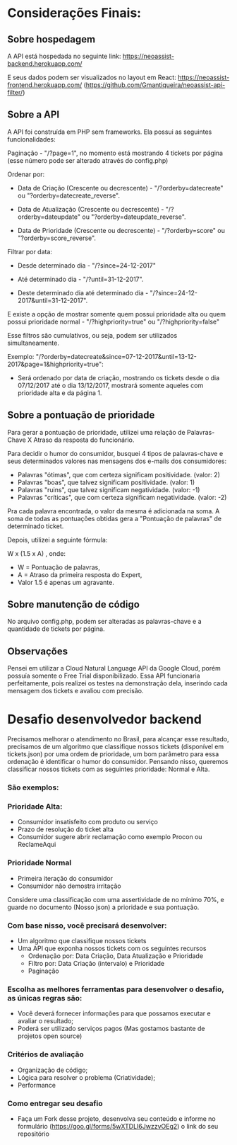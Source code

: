 # Considerações Finais:

## Sobre hospedagem

A API está hospedada no seguinte link: https://neoassist-backend.herokuapp.com/

E seus dados podem ser visualizados no layout em React: https://neoassist-frontend.herokuapp.com/ (https://github.com/Gmantiqueira/neoassist-api-filter/)

## Sobre a API

A API foi construída em PHP sem frameworks. Ela possui as seguintes funcionalidades:

Paginação - "/?page=1", no momento está mostrando 4 tickets por página (esse número pode ser alterado através do config.php)

Ordenar por:

- Data de Criação (Crescente ou decrescente) - "/?orderby=datecreate" ou "?orderby=datecreate_reverse".

- Data de Atualização (Crescente ou decrescente) - "/?orderby=dateupdate" ou "?orderby=dateupdate_reverse".

- Data de Prioridade (Crescente ou decrescente) - "/?orderby=score" ou "?orderby=score_reverse".

Filtrar por data:

- Desde determinado dia - "/?since=24-12-2017"

- Até determinado dia - "/?until=31-12-2017".

- Deste determinado dia até determinado dia - "/?since=24-12-2017&until=31-12-2017".

E existe a opção de mostrar somente quem possui prioridade alta ou quem possui prioridade normal - "/?highpriority=true" ou "/?highpriority=false"

Esse filtros são cumulativos, ou seja, podem ser utilizados simultaneamente.

Exemplo: "/?orderby=datecreate&since=07-12-2017&until=13-12-2017&page=1&highpriority=true":

- Será ordenado por data de criação, mostrando os tickets desde o dia 07/12/2017 até o dia 13/12/2017, mostrará somente aqueles com prioridade alta e da página 1.

## Sobre a pontuação de prioridade

Para gerar a pontuação de prioridade, utilizei uma relação de Palavras-Chave X Atraso da resposta do funcionário.

Para decidir o humor do consumidor, busquei 4 tipos de palavras-chave e seus determinados valores nas mensagens dos e-mails dos consumidores:

- Palavras "ótimas", que com certeza significam positividade. (valor: 2)
- Palavras "boas", que talvez significam positividade. (valor: 1)
- Palavras "ruins", que talvez significam negatividade. (valor: -1)
- Palavras "críticas", que com certeza significam negatividade. (valor: -2)

Pra cada palavra encontrada, o valor da mesma é adicionada na soma.
A soma de todas as pontuações obtidas gera a "Pontuação de palavras" de determinado ticket.

Depois, utilizei a seguinte fórmula:

W x (1.5 x A) , onde:

- W = Pontuação de palavras,
- A = Atraso da primeira resposta do Expert,
- Valor 1.5 é apenas um agravante.

## Sobre manutenção de código

No arquivo config.php, podem ser alteradas as palavras-chave e a quantidade de tickets por página.

## Observações

Pensei em utilizar a Cloud Natural Language API da Google Cloud, porém possuía somente o Free Trial disponibilizado. Essa API funcionaria perfeitamente, pois realizei os testes na demonstração dela, inserindo cada mensagem dos tickets e avaliou com precisão.

# Desafio desenvolvedor backend

Precisamos melhorar o atendimento no Brasil, para alcançar esse resultado, precisamos de um algoritmo que classifique
nossos tickets (disponível em tickets.json) por uma ordem de prioridade, um bom parâmetro para essa ordenação é identificar o humor do consumidor.
Pensando nisso, queremos classificar nossos tickets com as seguintes prioridade: Normal e Alta.

### São exemplos:

### Prioridade Alta:

- Consumidor insatisfeito com produto ou serviço
- Prazo de resolução do ticket alta
- Consumidor sugere abrir reclamação como exemplo Procon ou ReclameAqui

### Prioridade Normal

- Primeira iteração do consumidor
- Consumidor não demostra irritação

Considere uma classificação com uma assertividade de no mínimo 70%, e guarde no documento (Nosso json) a prioridade e sua pontuação.

### Com base nisso, você precisará desenvolver:

- Um algoritmo que classifique nossos tickets
- Uma API que exponha nossos tickets com os seguintes recursos
  - Ordenação por: Data Criação, Data Atualização e Prioridade
  - Filtro por: Data Criação (intervalo) e Prioridade
  - Paginação

### Escolha as melhores ferramentas para desenvolver o desafio, as únicas regras são:

- Você deverá fornecer informações para que possamos executar e avaliar o resultado;
- Poderá ser utilizado serviços pagos (Mas gostamos bastante de projetos open source)

### Critérios de avaliação

- Organização de código;
- Lógica para resolver o problema (Criatividade);
- Performance

### Como entregar seu desafio

- Faça um Fork desse projeto, desenvolva seu conteúdo e informe no formulário (https://goo.gl/forms/5wXTDLI6JwzzvOEg2) o link do seu repositório
